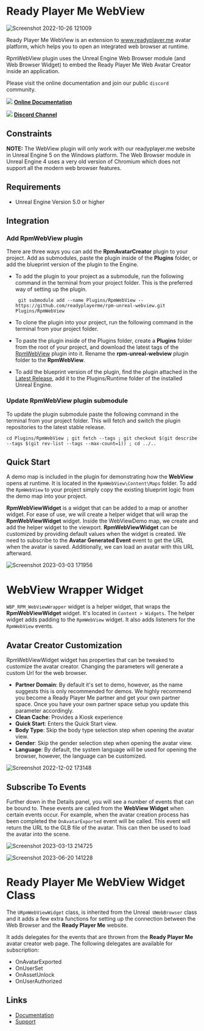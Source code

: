 # Ready Player Me WebView

![Screenshot 2022-10-26 121009](https://user-images.githubusercontent.com/108666572/198000086-7771d6a5-70cc-4b39-b087-b0533257d9be.png)

Ready Player Me WebView is an extension to www.readyplayer.me avatar platform, which helps you to open an integrated web browser at runtime.

RpmWebView plugin uses the Unreal Engine Web Browser module (and Web Browser Widget) to embed the Ready Player Me Web Avatar Creator inside an application.

Please visit the online documentation and join our public `discord` community.

![](https://i.imgur.com/zGamwPM.png) **[Online Documentation]( https://docs.readyplayer.me/ready-player-me/integration-guides/unreal-sdk )**

![](https://i.imgur.com/FgbNsPN.png) **[Discord Channel]( https://discord.gg/9veRUu2 )**

## Constraints

**NOTE:** The WebView plugin will only work with our readyplayer.me website in Unreal Engine 5 on the Windows platform. The Web Browser module in Unreal Engine 4 uses a very old version of Chromium which does not support all the modern web browser features.

## Requirements

- Unreal Engine Version 5.0 or higher

## Integration

### Add RpmWebView plugin

There are three ways you can add the **RpmAvatarCreator** plugin to your project. Add as submodules, paste the plugin inside of the **Plugins** folder, or add the blueprint version of the plugin to the Engine.

- To add the plugin to your project as a submodule, run the following command in the terminal from your project folder. This is the preferred way of setting up the plugin.

  ```
   git submodule add --name Plugins/RpmWebView -- https://github.com/readyplayerme/rpm-unreal-webview.git Plugins/RpmWebView
  ```

- To clone the plugin into your project, run the following command in the terminal from your project folder.

- To paste the plugin inside of the Plugins folder, create a **Plugins** folder from the root of your project, and download the latest tags of the [RpmWebView](https://github.com/readyplayerme/rpm-unreal-webview.git) plugin into it. Rename the **rpm-unreal-webview** plugin folder to the **RpmWebView**.

- To add the blueprint version of the plugin, find the plugin attached in the [Latest Release](https://github.com/readyplayerme/rpm-unreal-webview/releases/latest), add it to the Plugins/Runtime folder of the installed Unreal Engine.

### Update RpmWebView plugin submodule

To update the plugin submodule paste the following command in the terminal from your project folder. This will fetch and switch the plugin repositories to the latest stable release.

  ```
  cd Plugins/RpmWebView ; git fetch --tags ; git checkout $(git describe --tags $(git rev-list --tags --max-count=1)) ; cd ../..
  ```

## Quick Start

A demo map is included in the plugin for demonstrating how the **WebView** opens at runtime. It is located in the `RpmWebView\Content\Maps` folder.
To add the `RpmWebView` to your project simply copy the existing blueprint logic from the demo map into your project.

**RpmWebViewWidget** is a widget that can be added to a map or another widget.
For ease of use, we will create a helper widget that will wrap the **RpmWebViewWidget** widget.
Inside the WebViewDemo map, we create and add the helper widget to the viewport.
**RpmWebViewWidget** can be customized by providing default values when the widget is created.
We need to subscribe to the **Avatar Generated Event** event to get the URL when the avatar is saved.
Additionally, we can load an avatar with this URL afterward.

![Screenshot 2023-03-03 171956](https://github.com/readyplayerme/rpm-unreal-webview/assets/3124894/41d93145-797f-45c0-86df-dc407b1497f0)

# WebView Wrapper Widget

`WBP_RPM_WebViewWrapper` widget is a helper widget, that wraps the **RpmWebViewWidget** widget. It's located in `Content > Widgets`.
The helper widget adds padding to the `RpmWebView` widget. It also adds listeners for the `RpmWebView` events.

## Avatar Creator Customization

RpmWebViewWidget widget has properties that can be tweaked to customize the avatar creator. Changing the parameters will generate a custom Url for the web browser.
- **Partner Domain**: By default it's set to demo, however, as the name suggests this is only recommended for demos. We highly recommend you become a Ready Player Me partner and get your own partner space. Once you have your own partner space setup you update this parameter accordingly.
- **Clean Cache**: Provides a Kiosk experience
- **Quick Start**: Enters the Quick Start view.
- **Body Type**: Skip the body type selection step when opening the avatar view.
- **Gender**: Skip the gender selection step when opening the avatar view.
- **Language**: By default, the system language will be used for opening the browser, however, the language can be customized.

![Screenshot 2022-12-02 173148](https://user-images.githubusercontent.com/3124894/205340278-cc75a168-7813-4e32-bfdb-e44e41f00555.png)

## Subscribe To Events

Further down in the Details panel, you will see a number of events that can be bound to.
These events are called from the **WebView Widget** when certain events occur.
For example, when the avatar creation process has been completed the `OnAvatarExported` event will be called.
This event will return the URL to the GLB file of the avatar. This can then be used to load the avatar into the scene.

![Screenshot 2023-03-13 214725](https://github.com/readyplayerme/rpm-unreal-webview/assets/3124894/ecbf65cc-9231-4816-96c4-8ce1420077e4)

![Screenshot 2023-06-20 141228](https://github.com/readyplayerme/rpm-unreal-webview/assets/3124894/a21d733e-28f0-4f3f-b413-02ac3fb67c5c)

# Ready Player Me WebView Widget Class

The `URpmWebViewWidget` class, is inherited from the Unreal` UWebBrowser` class and it adds a few extra functions for setting up the connection between the Web Browser and the **Ready Player Me** website.

It adds delegates for the events that are thrown from the **Ready Player Me** avatar creator web page.
The following delegates are available for subscription: 
- OnAvatarExported
- OnUserSet
- OnAssetUnlock
- OnUserAuthorized

## Links
- [Documentation](https://docs.readyplayer.me/ready-player-me/integration-guides/unreal-engine)
- [Support](https://docs.readyplayer.me/ready-player-me/integration-guides/unreal-engine/troubleshooting)
